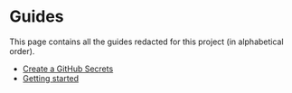 # Guides

This page contains all the guides redacted for this project (in alphabetical order).

- [Create a GitHub Secrets](./create-a-github-secret.md)
- [Getting started](./getting-started.md)
